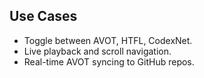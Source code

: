 ## Use Cases

- Toggle between AVOT, HTFL, CodexNet.
- Live playback and scroll navigation.
- Real-time AVOT syncing to GitHub repos.